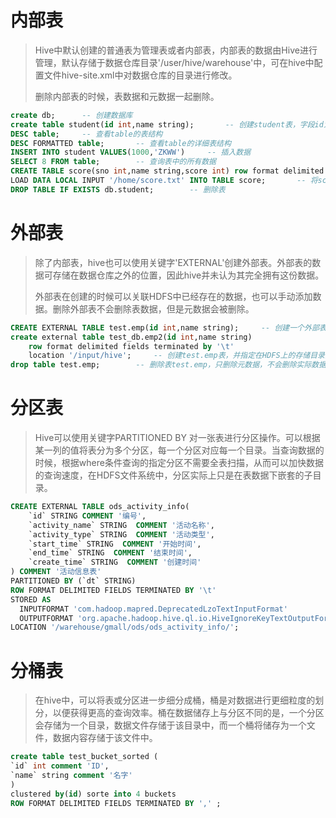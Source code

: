 # 内部表

> Hive中默认创建的普通表为管理表或者内部表，内部表的数据由Hive进行管理，默认存储于数据仓库目录'/user/hive/warehouse'中，可在hive中配置文件hive-site.xml中对数据仓库的目录进行修改。
>
> 删除内部表的时候，表数据和元数据一起删除。

```sql
create db;		-- 创建数据库
create table student(id int,name string);		-- 创建student表，字段id为整形，字段name为字符串
DESC table;		-- 查看table的表结构
DESC FORMATTED table;		-- 查看table的详细表结构
INSERT INTO student VALUES(1000,'ZKWW')		-- 插入数据
SELECT 8 FROM table;		-- 查询表中的所有数据
CREATE TABLE score(sno int,name string,score int) row format delimited fields terminated by '\t' -- 新建学生成绩表socore，其中学号sno 为int，姓名name为字符串，得分score为整形，并指定Tab键为分隔符
LOAD DATA LOCAL INPUT '/home/score.txt' INTO TABLE score;		-- 将score.txt文件写入表score中
DROP TABLE IF EXISTS db.student;		-- 删除表
```

# 外部表

>除了内部表，hive也可以使用关键字'EXTERNAL'创建外部表。外部表的数据可存储在数据仓库之外的位置，因此hive并未认为其完全拥有这份数据。
>
>外部表在创建的时候可以关联HDFS中已经存在的数据，也可以手动添加数据。删除外部表不会删除表数据，但是元数据会被删除。

```sql
CREATE EXTERNAL TABLE test.emp(id int,name string);		-- 创建一个外部表，字段id为整形，字段name为字符串
create external table test_db.emp2(id int,name string)
	row format delimited fields terminated by '\t'
    location '/input/hive';		-- 创建test.emp表，并指定在HDFS上的存储目录为'/input/hive'，表段分隔符为tab键
drop table test.emp;		-- 删除表test.emp，只删除元数据，不会删除实际数据
```

# 分区表

>Hive可以使用关键字PARTITIONED BY 对一张表进行分区操作。可以根据某一列的值将表分为多个分区，每一个分区对应每一个目录。当查询数据的时候，根据where条件查询的指定分区不需要全表扫描，从而可以加快数据的查询速度，在HDFS文件系统中，分区实际上只是在表数据下嵌套的子目录。

 ```sql
 CREATE EXTERNAL TABLE ods_activity_info(
     `id` STRING COMMENT '编号',
     `activity_name` STRING  COMMENT '活动名称',
     `activity_type` STRING  COMMENT '活动类型',
     `start_time` STRING  COMMENT '开始时间',
     `end_time` STRING  COMMENT '结束时间',
     `create_time` STRING  COMMENT '创建时间'
 ) COMMENT '活动信息表'
 PARTITIONED BY (`dt` STRING)
 ROW FORMAT DELIMITED FIELDS TERMINATED BY '\t'
 STORED AS
   INPUTFORMAT 'com.hadoop.mapred.DeprecatedLzoTextInputFormat'
   OUTPUTFORMAT 'org.apache.hadoop.hive.ql.io.HiveIgnoreKeyTextOutputFormat'
 LOCATION '/warehouse/gmall/ods/ods_activity_info/';
 ```

# 分桶表

>在hive中，可以将表或分区进一步细分成桶，桶是对数据进行更细粒度的划分，以便获得更高的查询效率。桶在数据储存上与分区不同的是，一个分区会存储为一个目录，数据文件存储于该目录中，而一个桶将储存为一个文件，数据内容存储于该文件中。
>
>

```sql
create table test_bucket_sorted (
`id` int comment 'ID', 
`name` string comment '名字'
)
clustered by(id) sorte into 4 buckets
ROW FORMAT DELIMITED FIELDS TERMINATED BY ',' ;
```

